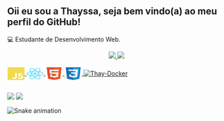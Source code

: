 ## Oii eu sou a Thayssa, seja bem vindo(a) ao meu perfil do GitHub!

💻 Estudante de Desenvolvimento Web.

<div align="center">
  <a href="https://github.com/ThayBernardo">
  <img height="180em" src="https://github-readme-stats.vercel.app/api?username=ThayBernardo&show_icons=true&theme=dracula&include_all_commits=true&count_private=true"/>
  <img height="180em" src="https://github-readme-stats.vercel.app/api/top-langs/?username=ThayBernardo&layout=compact&langs_count=7&theme=dracula"/>
</div>
<div style="display: inline_block"><br>
  <img align="center" alt="Thay-Js" height="30" width="40" src="https://raw.githubusercontent.com/devicons/devicon/master/icons/javascript/javascript-plain.svg">
  <img align="center" alt="Thay-React" height="30" width="40" src="https://raw.githubusercontent.com/devicons/devicon/master/icons/react/react-original.svg">
  <img align="center" alt="Thay-HTML" height="30" width="40" src="https://raw.githubusercontent.com/devicons/devicon/master/icons/html5/html5-original.svg">
  <img align="center" alt="Thay-CSS" height="30" width="40" src="https://raw.githubusercontent.com/devicons/devicon/master/icons/css3/css3-original.svg">
  <img align="center" alt="Thay-Docker" height="30" width="40" src="https://cdn.jsdelivr.net/gh/devicons/devicon/icons/docker/docker-original.svg">
</div>
  
  ##
 
<div> 
  <a href = "mailto:thayssabernardo@gmail.com"><img src="https://img.shields.io/badge/-Gmail-%23333?style=for-the-badge&logo=gmail&logoColor=white" target="_blank"></a>
  <a href="https://www.linkedin.com/in/thayssabernardo/" target="_blank"><img src="https://img.shields.io/badge/-LinkedIn-%230077B5?style=for-the-badge&logo=linkedin&logoColor=white" target="_blank"></a> 
  
  ![Snake animation](https://github.com/ThayBernardo/ThayBernardo/blob/output/github-contribution-grid-snake.svg)
 
</div>
